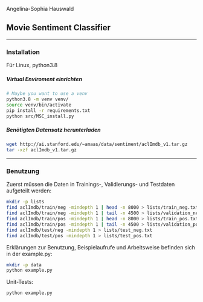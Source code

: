 Angelina-Sophia Hauswald

## **Movie Sentiment Classifier**
---
### Installation
Für Linux, python3.8
##### Virtual Enviroment einrichten

```bash
# Maybe you want to use a venv
python3.8 -m venv venv/
source venv/bin/activate
pip install -r requirements.txt
python src/MSC_install.py
```

##### Benötigten Datensatz herunterladen
```bash
wget http://ai.stanford.edu/~amaas/data/sentiment/aclImdb_v1.tar.gz
tar -xzf aclImdb_v1.tar.gz
```

---
### Benutzung
Zuerst müssen die Daten in Trainings-, Validierungs- und Testdaten aufgeteilt werden:

```bash
mkdir -p lists
find aclImdb/train/neg -mindepth 1 | head -n 8000 > lists/train_neg.txt
find aclImdb/train/neg -mindepth 1 | tail -n 4500 > lists/validation_neg.txt
find aclImdb/train/pos -mindepth 1 | head -n 8000 > lists/train_pos.txt
find aclImdb/train/pos -mindepth 1 | tail -n 4500 > lists/validation_pos.txt
find aclImdb/test/neg -mindepth 1 > lists/test_neg.txt
find aclImdb/test/pos -mindepth 1 > lists/test_pos.txt
```

Erklärungen zur Benutzung, Beispielaufrufe und Arbeitsweise befinden sich in der example.py:
```bash
mkdir -p data
python example.py
```

Unit-Tests:
```bash
python example.py
```
